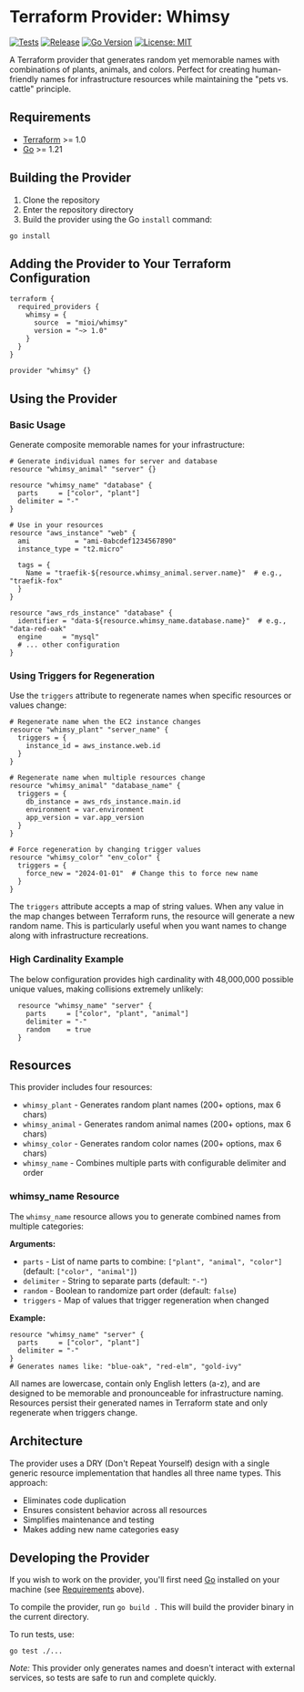 # Terraform Provider: Whimsy

[![Tests](https://github.com/mioi/terraform-provider-whimsy/actions/workflows/test.yml/badge.svg)](https://github.com/mioi/terraform-provider-whimsy/actions/workflows/test.yml)
[![Release](https://img.shields.io/github/release/mioi/terraform-provider-whimsy.svg)](https://github.com/mioi/terraform-provider-whimsy/releases)
[![Go Version](https://img.shields.io/badge/go-1.21+-blue.svg)](https://golang.org)
[![License: MIT](https://img.shields.io/badge/License-MIT-yellow.svg)](https://opensource.org/licenses/MIT)

A Terraform provider that generates random yet memorable names with combinations of plants, animals, and colors. Perfect for creating human-friendly names for infrastructure resources while maintaining the "pets vs. cattle" principle.

## Requirements

- [Terraform](https://www.terraform.io/downloads.html) >= 1.0
- [Go](https://golang.org/doc/install) >= 1.21

## Building the Provider

1. Clone the repository
2. Enter the repository directory
3. Build the provider using the Go `install` command:

```shell
go install
```

## Adding the Provider to Your Terraform Configuration

```hcl
terraform {
  required_providers {
    whimsy = {
      source  = "mioi/whimsy"
      version = "~> 1.0"
    }
  }
}

provider "whimsy" {}
```

## Using the Provider

### Basic Usage

Generate composite memorable names for your infrastructure:

```hcl
# Generate individual names for server and database
resource "whimsy_animal" "server" {}

resource "whimsy_name" "database" {
  parts     = ["color", "plant"]
  delimiter = "-"
}

# Use in your resources
resource "aws_instance" "web" {
  ami           = "ami-0abcdef1234567890"
  instance_type = "t2.micro"
  
  tags = {
    Name = "traefik-${resource.whimsy_animal.server.name}"  # e.g., "traefik-fox"
  }
}

resource "aws_rds_instance" "database" {
  identifier = "data-${resource.whimsy_name.database.name}"  # e.g., "data-red-oak"
  engine     = "mysql"
  # ... other configuration
}
```

### Using Triggers for Regeneration

Use the `triggers` attribute to regenerate names when specific resources or values change:

```hcl
# Regenerate name when the EC2 instance changes
resource "whimsy_plant" "server_name" {
  triggers = {
    instance_id = aws_instance.web.id
  }
}

# Regenerate name when multiple resources change
resource "whimsy_animal" "database_name" {
  triggers = {
    db_instance = aws_rds_instance.main.id
    environment = var.environment
    app_version = var.app_version
  }
}

# Force regeneration by changing trigger values
resource "whimsy_color" "env_color" {
  triggers = {
    force_new = "2024-01-01"  # Change this to force new name
  }
}
```

The `triggers` attribute accepts a map of string values. When any value in the map changes between Terraform runs, the resource will generate a new random name. This is particularly useful when you want names to change along with infrastructure recreations.

### High Cardinality Example

The below configuration provides high cardinality with 48,000,000 possible unique values, making collisions extremely unlikely:

```hcl
  resource "whimsy_name" "server" {
    parts     = ["color", "plant", "animal"]
    delimiter = "-"
    random    = true
  }
```

## Resources

This provider includes four resources:

- `whimsy_plant` - Generates random plant names (200+ options, max 6 chars)
- `whimsy_animal` - Generates random animal names (200+ options, max 6 chars)  
- `whimsy_color` - Generates random color names (200+ options, max 6 chars)
- `whimsy_name` - Combines multiple parts with configurable delimiter and order

### whimsy_name Resource

The `whimsy_name` resource allows you to generate combined names from multiple categories:

**Arguments:**
- `parts` - List of name parts to combine: `["plant", "animal", "color"]` (default: `["color", "animal"]`)
- `delimiter` - String to separate parts (default: `"-"`)
- `random` - Boolean to randomize part order (default: `false`)
- `triggers` - Map of values that trigger regeneration when changed

**Example:**
```hcl
resource "whimsy_name" "server" {
  parts     = ["color", "plant"]
  delimiter = "-"
}
# Generates names like: "blue-oak", "red-elm", "gold-ivy"
```

All names are lowercase, contain only English letters (a-z), and are designed to be memorable and pronounceable for infrastructure naming. Resources persist their generated names in Terraform state and only regenerate when triggers change.

## Architecture

The provider uses a DRY (Don't Repeat Yourself) design with a single generic resource implementation that handles all three name types. This approach:

- Eliminates code duplication
- Ensures consistent behavior across all resources
- Simplifies maintenance and testing
- Makes adding new name categories easy

## Developing the Provider

If you wish to work on the provider, you'll first need [Go](http://www.golang.org) installed on your machine (see [Requirements](#requirements) above).

To compile the provider, run `go build .` This will build the provider binary in the current directory.

To run tests, use:

```shell
go test ./...
```

*Note:* This provider only generates names and doesn't interact with external services, so tests are safe to run and complete quickly.